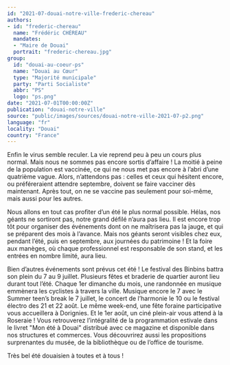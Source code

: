 ```yaml
---
id: "2021-07-douai-notre-ville-frederic-chereau"
authors:
- id: "frederic-chereau"
  name: "Frédéric CHÉREAU"
  mandates: 
  - "Maire de Douai"
  portrait: "frederic-chereau.jpg"
group:
  id: "douai-au-coeur-ps"
  name: "Douai au Cœur"
  type: "Majorité municipale"
  party: "Parti Socialiste"
  abbr: "PS"
  logo: "ps.png"
date: "2021-07-01T00:00:00Z"
publication: "douai-notre-ville"
source: "public/images/sources/douai-notre-ville-2021-07-p2.png"
language: "fr"
locality: "Douai"
country: "France"
---
```


Enfin le virus semble reculer. La vie reprend peu à peu un cours plus normal. Mais nous ne sommes pas encore sortis d’affaire ! La moitié à peine de la population est vaccinée, ce qui ne nous met pas encore à l’abri d’une quatrième vague. Alors, n’attendons pas : celles et ceux qui hésitent encore, ou préféreraient attendre septembre, doivent se faire vacciner dès maintenant. Après tout, on ne se vaccine pas seulement pour soi-même, mais aussi pour les autres.

Nous allons en tout cas profiter d’un été le plus normal possible. Hélas, nos géants ne sortiront pas, notre grand défilé n’aura pas lieu. Il est encore trop tôt pour organiser des événements dont on ne maîtrisera pas la jauge, et qui se préparent des mois à l’avance. Mais nos géants seront visibles chez eux, pendant l’été, puis en septembre, aux journées du patrimoine ! Et la foire aux manèges, où chaque professionnel est responsable de son stand, et les entrées en nombre limité, aura lieu.

Bien d’autres événements sont prévus cet été ! Le festival des Binbins battra son plein du 7 au 9 juillet. Plusieurs fêtes et braderie de quartier auront lieu durant tout l’été. Chaque 1er dimanche du mois, une randonnée en musique emmènera les cyclistes à travers la ville. Musique encore le 7 avec le Summer teen’s break le 7 juillet, le concert de l’harmonie le 10 ou le festival électro des 21 et 22 août. Le même week-end, une fête foraine participative vous accueillera à Dorignies. Et le 1er août, un ciné plein-air vous attend à la Roseraie ! Vous retrouverez l’intégralité de la programmation estivale dans le livret "Mon été à Douai" distribué avec ce magazine et disponible dans nos structures et commerces. Vous découvrirez aussi les propositions surprenantes du musée, de la bibliothèque ou de l’office de tourisme.

Très bel été douaisien à toutes et à tous !
